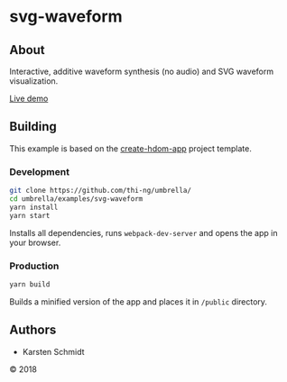 # svg-waveform
## About

Interactive, additive waveform synthesis (no audio) and SVG waveform
visualization.

[Live demo](https://demo.thi.ng/umbrella/svg-waveform/)

## Building

This example is based on the
[create-hdom-app](https://github.com/thi-ng/create-hdom-app) project
template.

### Development

```bash
git clone https://github.com/thi-ng/umbrella/
cd umbrella/examples/svg-waveform
yarn install
yarn start
```

Installs all dependencies, runs `webpack-dev-server` and opens the app
in your browser.

### Production

```bash
yarn build
```

Builds a minified version of the app and places it in `/public`
directory.

## Authors

- Karsten Schmidt

&copy; 2018